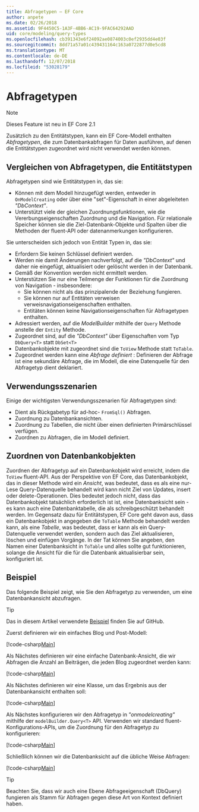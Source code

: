 ```yaml
---
title: Abfragetypen – EF Core
author: anpete
ms.date: 02/26/2018
ms.assetid: 9F4450C5-1A3F-4BB6-AC19-9FAC64292AAD
uid: core/modeling/query-types
ms.openlocfilehash: cb391343e6f24092ae0874003c0ef2935dd4e03f
ms.sourcegitcommit: 8dd71a57a01c439431164c163a0722877d0e5cd8
ms.translationtype: MT
ms.contentlocale: de-DE
ms.lasthandoff: 12/07/2018
ms.locfileid: "53028179"
---
```

# <a name="query-types"></a>Abfragetypen
> [!NOTE]
> Dieses Feature ist neu in EF Core 2.1

Zusätzlich zu den Entitätstypen, kann ein EF Core-Modell enthalten _Abfragetypen_, die zum Datenbankabfragen für Daten ausführen, auf denen die Entitätstypen zugeordnet wird nicht verwendet werden können.

## <a name="compare-query-types-to-entity-types"></a>Vergleichen von Abfragetypen, die Entitätstypen

Abfragetypen sind wie Entitätstypen in, das sie:

- Können mit dem Modell hinzugefügt werden, entweder in `OnModelCreating` oder über eine "set"-Eigenschaft in einer abgeleiteten _"DbContext"_.
- Unterstützt viele der gleichen Zuordnungsfunktionen, wie die Vererbungseigenschaften Zuordnung und die Navigation. Für relationale Speicher können sie die Ziel-Datenbank-Objekte und Spalten über die Methoden der fluent-API oder datenanmerkungen konfigurieren.

Sie unterscheiden sich jedoch von Entität Typen in, das sie:

- Erfordern Sie keinen Schlüssel definiert werden.
- Werden nie damit Änderungen nachverfolgt, auf die _"DbContext"_ und daher nie eingefügt, aktualisiert oder gelöscht werden in der Datenbank.
- Gemäß der Konvention werden nicht ermittelt werden.
- Unterstützen Sie nur eine Teilmenge der Funktionen für die Zuordnung von Navigation - insbesondere:
  - Sie können nicht als das prinzipalende der Beziehung fungieren.
  - Sie können nur auf Entitäten verweisen verweisnavigationseigenschaften enthalten.
  - Entitäten können keine Navigationseigenschaften für Abfragetypen enthalten.
- Adressiert werden, auf die _ModelBuilder_ mithilfe der `Query` Methode anstelle der `Entity` Methode.
- Zugeordnet sind, auf die _"DbContext"_ über Eigenschaften vom Typ `DbQuery<T>` statt `DbSet<T>`
- Datenbankobjekte mit zugeordnet sind die `ToView` Methode statt `ToTable`.
- Zugeordnet werden kann eine _Abfrage definiert_ : Definieren der Abfrage ist eine sekundäre Abfrage, die im Modell, die eine Datenquelle für den Abfragetyp dient deklariert.

## <a name="usage-scenarios"></a>Verwendungsszenarien

Einige der wichtigsten Verwendungsszenarien für Abfragetypen sind:

- Dient als Rückgabetyp für ad-hoc- `FromSql()` Abfragen.
- Zuordnung zu Datenbankansichten.
- Zuordnung zu Tabellen, die nicht über einen definierten Primärschlüssel verfügen.
- Zuordnen zu Abfragen, die im Modell definiert.

## <a name="mapping-to-database-objects"></a>Zuordnen von Datenbankobjekten

Zuordnen der Abfragetyp auf ein Datenbankobjekt wird erreicht, indem die `ToView` fluent-API. Aus der Perspektive von EF Core, das Datenbankobjekt, das in dieser Methode wird ein _Ansicht_, was bedeutet, dass es als eine nur-Lese Query-Datenquelle behandelt wird kann nicht Ziel von Updates, insert oder delete-Operationen. Dies bedeutet jedoch nicht, dass das Datenbankobjekt tatsächlich erforderlich ist ist, eine Datenbanksicht sein - es kann auch eine Datenbanktabelle, die als schreibgeschützt behandelt werden. Im Gegensatz dazu für Entitätstypen, EF Core geht davon aus, dass ein Datenbankobjekt in angegeben die `ToTable` Methode behandelt werden kann, als eine _Tabelle_, was bedeutet, dass er kann als ein Query-Datenquelle verwendet werden, sondern auch das Ziel aktualisieren, löschen und einfügen Vorgänge. In der Tat können Sie angeben, den Namen einer Datenbanksicht in `ToTable` und alles sollte gut funktionieren, solange die Ansicht für die für die Datenbank aktualisierbar sein, konfiguriert ist.

## <a name="example"></a>Beispiel

Das folgende Beispiel zeigt, wie Sie den Abfragetyp zu verwenden, um eine Datenbankansicht abzufragen.

> [!TIP]
> Das in diesem Artikel verwendete [Beispiel](https://github.com/aspnet/EntityFramework.Docs/tree/master/samples/core/QueryTypes) finden Sie auf GitHub.

Zuerst definieren wir ein einfaches Blog und Post-Modell:

[!code-csharp[Main](../../../samples/core/QueryTypes/Program.cs#Entities)]

Als Nächstes definieren wir eine einfache Datenbank-Ansicht, die wir Abfragen die Anzahl an Beiträgen, die jeden Blog zugeordnet werden kann:

[!code-csharp[Main](../../../samples/core/QueryTypes/Program.cs#View)]

Als Nächstes definieren wir eine Klasse, um das Ergebnis aus der Datenbankansicht enthalten soll:

[!code-csharp[Main](../../../samples/core/QueryTypes/Program.cs#QueryType)]

Als Nächstes konfigurieren wir den Abfragetyp in _"onmodelcreating"_ mithilfe der `modelBuilder.Query<T>` API.
Verwenden wir standard fluent-Konfigurations-APIs, um die Zuordnung für den Abfragetyp zu konfigurieren:

[!code-csharp[Main](../../../samples/core/QueryTypes/Program.cs#Configuration)]

Schließlich können wir die Datenbanksicht auf die übliche Weise Abfragen:

[!code-csharp[Main](../../../samples/core/QueryTypes/Program.cs#Query)]

> [!TIP]
> Beachten Sie, dass wir auch eine Ebene Abfrageeigenschaft (DbQuery) fungieren als Stamm für Abfragen gegen diese Art von Kontext definiert haben.
